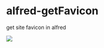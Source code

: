 # alfred-getFavicon
get site favicon in alfred

![](https://meta-img.oss-cn-beijing.aliyuncs.com/uPic/FABItN.jpg)
